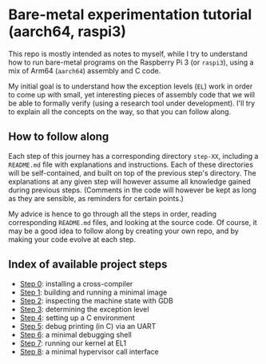 Bare-metal experimentation tutorial (aarch64, raspi3)
=====================================================

This repo is mostly intended as notes to myself, while I try to understand how
to run bare-metal programs on the Raspberry Pi 3 (or `raspi3`), using a mix of
Arm64 (`aarch64`) assembly and C code.

My initial goal is to understand how the exception levels (`EL`) work in order
to come up with small, yet interesting pieces of assembly code that we will be
able to formally verify (using a research tool under development). I'll try to
explain all the concepts on the way, so that you can follow along.


How to follow along
-------------------

Each step of this journey has a corresponding directory `step-XX`, including a
`README.md` file with explanations and instructions. Each of these directories
will be self-contained, and built on top of the previous step's directory. The
explanations at any given step will however assume all knowledge gained during
previous steps. (Comments in the code will however be kept as long as they are
sensible, as reminders for certain points.)

My advice is hence to go through all the steps in order, reading corresponding
`README.md` files, and looking at the source code. Of course, it may be a good
idea to follow along by creating your own repo, and by making your code evolve
at each step.


Index of available project steps
--------------------------------

- [Step 0](./step-00/README.md): installing a cross-compiler
- [Step 1](./step-01/README.md): building and running a minimal image
- [Step 2](./step-02/README.md): inspecting the machine state with GDB
- [Step 3](./step-03/README.md): determining the exception level
- [Step 4](./step-04/README.md): setting up a C environment
- [Step 5](./step-05/README.md): debug printing (in C) via an UART
- [Step 6](./step-06/README.md): a minimal debugging shell
- [Step 7](./step-07/README.md): running our kernel at EL1
- [Step 8](./step-08/README.md): a minimal hypervisor call interface
